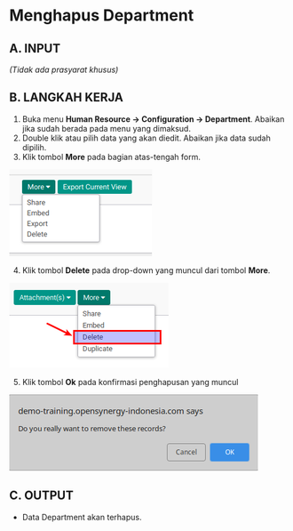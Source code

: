 # Menghapus Department

## A. INPUT

*(Tidak ada prasyarat khusus)*

## B. LANGKAH KERJA

1. Buka menu **Human Resource -> Configuration -> Department**. Abaikan jika sudah berada pada menu yang dimaksud.
2. Double klik atau pilih data yang akan diedit. Abaikan jika data sudah dipilih.
3. Klik tombol **More** pada bagian atas-tengah form.

![](../../img/general-button/tombol-more.png)

4. Klik tombol **Delete** pada drop-down yang muncul dari tombol **More**.

![](../../img/general-button/tombol-delete.png)

5. Klik tombol **Ok** pada konfirmasi penghapusan yang muncul

![](../../img/general-button/tombol-hapus-ok.png)

## C. OUTPUT

* Data Department akan terhapus.
